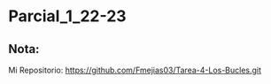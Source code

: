 # Parcial_1_22-23

 ## Nota:
 
 Mi Repositorio: https://github.com/Fmejias03/Tarea-4-Los-Bucles.git
